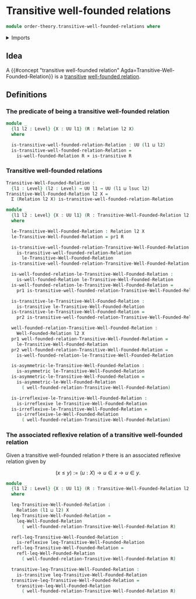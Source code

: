 # Transitive well-founded relations

```agda
module order-theory.transitive-well-founded-relations where
```

<details><summary>Imports</summary>

```agda
open import foundation.binary-relations
open import foundation.cartesian-product-types
open import foundation.dependent-pair-types
open import foundation.universe-levels

open import order-theory.well-founded-relations
```

</details>

## Idea

A
{{#concept "transitive well-founded relation" Agda=Transitive-Well-Founded-Relation}}
is a [transitive](foundation.binary-relations.md)
[well-founded relation](order-theory.well-founded-relations.md).

## Definitions

### The predicate of being a transitive well-founded relation

```agda
module _
  {l1 l2 : Level} {X : UU l1} (R : Relation l2 X)
  where

  is-transitive-well-founded-relation-Relation : UU (l1 ⊔ l2)
  is-transitive-well-founded-relation-Relation =
    is-well-founded-Relation R × is-transitive R
```

### Transitive well-founded relations

```agda
Transitive-Well-Founded-Relation :
  {l1 : Level} (l2 : Level) → UU l1 → UU (l1 ⊔ lsuc l2)
Transitive-Well-Founded-Relation l2 X =
  Σ (Relation l2 X) is-transitive-well-founded-relation-Relation

module _
  {l1 l2 : Level} {X : UU l1} (R : Transitive-Well-Founded-Relation l2 X)
  where

  le-Transitive-Well-Founded-Relation : Relation l2 X
  le-Transitive-Well-Founded-Relation = pr1 R

  is-transitive-well-founded-relation-Transitive-Well-Founded-Relation :
    is-transitive-well-founded-relation-Relation
      le-Transitive-Well-Founded-Relation
  is-transitive-well-founded-relation-Transitive-Well-Founded-Relation = pr2 R

  is-well-founded-relation-le-Transitive-Well-Founded-Relation :
    is-well-founded-Relation le-Transitive-Well-Founded-Relation
  is-well-founded-relation-le-Transitive-Well-Founded-Relation =
    pr1 is-transitive-well-founded-relation-Transitive-Well-Founded-Relation

  is-transitive-le-Transitive-Well-Founded-Relation :
    is-transitive le-Transitive-Well-Founded-Relation
  is-transitive-le-Transitive-Well-Founded-Relation =
    pr2 is-transitive-well-founded-relation-Transitive-Well-Founded-Relation

  well-founded-relation-Transitive-Well-Founded-Relation :
    Well-Founded-Relation l2 X
  pr1 well-founded-relation-Transitive-Well-Founded-Relation =
    le-Transitive-Well-Founded-Relation
  pr2 well-founded-relation-Transitive-Well-Founded-Relation =
    is-well-founded-relation-le-Transitive-Well-Founded-Relation

  is-asymmetric-le-Transitive-Well-Founded-Relation :
    is-asymmetric le-Transitive-Well-Founded-Relation
  is-asymmetric-le-Transitive-Well-Founded-Relation =
    is-asymmetric-le-Well-Founded-Relation
      ( well-founded-relation-Transitive-Well-Founded-Relation)

  is-irreflexive-le-Transitive-Well-Founded-Relation :
    is-irreflexive le-Transitive-Well-Founded-Relation
  is-irreflexive-le-Transitive-Well-Founded-Relation =
    is-irreflexive-le-Well-Founded-Relation
      ( well-founded-relation-Transitive-Well-Founded-Relation)
```

### The associated reflexive relation of a transitive well-founded relation

Given a transitive well-founded relation `P` there is an associated reflexive
relation given by

$$
  (x ≤ y) := (u : X) → u ∈ x → u ∈ y.
$$

```agda
module _
  {l1 l2 : Level} {X : UU l1} (R : Transitive-Well-Founded-Relation l2 X)
  where

  leq-Transitive-Well-Founded-Relation :
    Relation (l1 ⊔ l2) X
  leq-Transitive-Well-Founded-Relation =
    leq-Well-Founded-Relation
      ( well-founded-relation-Transitive-Well-Founded-Relation R)

  refl-leq-Transitive-Well-Founded-Relation :
    is-reflexive leq-Transitive-Well-Founded-Relation
  refl-leq-Transitive-Well-Founded-Relation =
    refl-leq-Well-Founded-Relation
      ( well-founded-relation-Transitive-Well-Founded-Relation R)

  transitive-leq-Transitive-Well-Founded-Relation :
    is-transitive leq-Transitive-Well-Founded-Relation
  transitive-leq-Transitive-Well-Founded-Relation =
    transitive-leq-Well-Founded-Relation
      ( well-founded-relation-Transitive-Well-Founded-Relation R)
```
